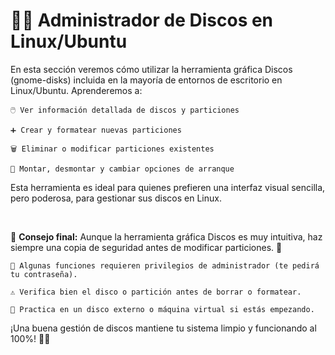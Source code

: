 # 🐧💽 **Administrador de Discos en Linux/Ubuntu**

En esta sección veremos cómo utilizar la herramienta gráfica Discos (gnome-disks) incluida en la mayoría de entornos de escritorio en Linux/Ubuntu.
Aprenderemos a:

    🖱️ Ver información detallada de discos y particiones

    ➕ Crear y formatear nuevas particiones

    🗑️ Eliminar o modificar particiones existentes

    🔄 Montar, desmontar y cambiar opciones de arranque

Esta herramienta es ideal para quienes prefieren una interfaz visual sencilla, pero poderosa, para gestionar sus discos en Linux.

<br>

🧠 **Consejo final:**
Aunque la herramienta gráfica Discos es muy intuitiva, haz siempre una copia de seguridad antes de modificar particiones. 💾

    🔐 Algunas funciones requieren privilegios de administrador (te pedirá tu contraseña).

    ⚠️ Verifica bien el disco o partición antes de borrar o formatear.

    🧪 Practica en un disco externo o máquina virtual si estás empezando.

¡Una buena gestión de discos mantiene tu sistema limpio y funcionando al 100%! 🐧🚀

